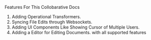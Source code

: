 Features For This Collobarative Docs

1) Adding Operational Transformers. 
2) Syncing File Edits through Websockets. 
3) Adding UI Components Like Showing Cursor of Multiple Users. 
4) Adding a Editor for Editing Documents. with all supported features